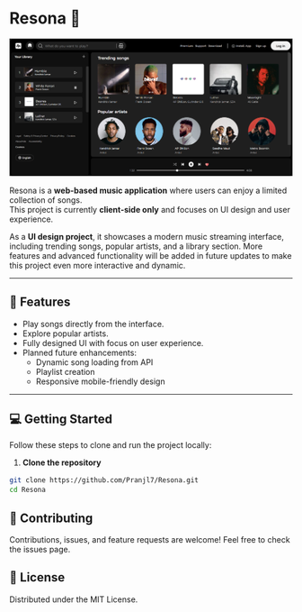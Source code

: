 # Resona 🎵

![Resona UI](assets/SS-1.png)

Resona is a **web-based music application** where users can enjoy a limited collection of songs.  
This project is currently **client-side only** and focuses on UI design and user experience.  

As a **UI design project**, it showcases a modern music streaming interface, including trending songs, popular artists, and a library section. More features and advanced functionality will be added in future updates to make this project even more interactive and dynamic.

---

## 🚀 Features
- Play songs directly from the interface.
- Explore popular artists.
- Fully designed UI with focus on user experience.
- Planned future enhancements:
  - Dynamic song loading from API
  - Playlist creation
  - Responsive mobile-friendly design

---

## 💻 Getting Started

Follow these steps to clone and run the project locally:

1. **Clone the repository**  
```bash
git clone https://github.com/Pranjl7/Resona.git
cd Resona
```

## 🤝 Contributing
  Contributions, issues, and feature requests are welcome! Feel free to check the issues page.

## 📜 License
Distributed under the MIT License.